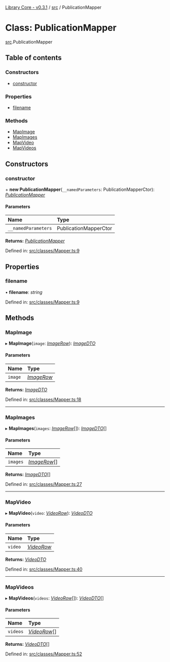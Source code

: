 [Library Core - v0.3.1](../README.md) / [src](../modules/src.md) / PublicationMapper

# Class: PublicationMapper

[src](../modules/src.md).PublicationMapper

## Table of contents

### Constructors

- [constructor](src.publicationmapper.md#constructor)

### Properties

- [filename](src.publicationmapper.md#filename)

### Methods

- [MapImage](src.publicationmapper.md#mapimage)
- [MapImages](src.publicationmapper.md#mapimages)
- [MapVideo](src.publicationmapper.md#mapvideo)
- [MapVideos](src.publicationmapper.md#mapvideos)

## Constructors

### constructor

\+ **new PublicationMapper**(`__namedParameters`: PublicationMapperCtor): [*PublicationMapper*](src.publicationmapper.md)

#### Parameters

| Name | Type |
| :------ | :------ |
| `__namedParameters` | PublicationMapperCtor |

**Returns:** [*PublicationMapper*](src.publicationmapper.md)

Defined in: [src/classes/Mapper.ts:9](https://github.com/BenShelton/library-api/blob/master/packages/core/src/classes/Mapper.ts#L9)

## Properties

### filename

• **filename**: *string*

Defined in: [src/classes/Mapper.ts:9](https://github.com/BenShelton/library-api/blob/master/packages/core/src/classes/Mapper.ts#L9)

## Methods

### MapImage

▸ **MapImage**(`image`: [*ImageRow*](../interfaces/types_database.imagerow.md)): [*ImageDTO*](../interfaces/types_dto.imagedto.md)

#### Parameters

| Name | Type |
| :------ | :------ |
| `image` | [*ImageRow*](../interfaces/types_database.imagerow.md) |

**Returns:** [*ImageDTO*](../interfaces/types_dto.imagedto.md)

Defined in: [src/classes/Mapper.ts:18](https://github.com/BenShelton/library-api/blob/master/packages/core/src/classes/Mapper.ts#L18)

___

### MapImages

▸ **MapImages**(`images`: [*ImageRow*](../interfaces/types_database.imagerow.md)[]): [*ImageDTO*](../interfaces/types_dto.imagedto.md)[]

#### Parameters

| Name | Type |
| :------ | :------ |
| `images` | [*ImageRow*](../interfaces/types_database.imagerow.md)[] |

**Returns:** [*ImageDTO*](../interfaces/types_dto.imagedto.md)[]

Defined in: [src/classes/Mapper.ts:27](https://github.com/BenShelton/library-api/blob/master/packages/core/src/classes/Mapper.ts#L27)

___

### MapVideo

▸ **MapVideo**(`video`: [*VideoRow*](../modules/types_database.md#videorow)): [*VideoDTO*](../interfaces/types_dto.videodto.md)

#### Parameters

| Name | Type |
| :------ | :------ |
| `video` | [*VideoRow*](../modules/types_database.md#videorow) |

**Returns:** [*VideoDTO*](../interfaces/types_dto.videodto.md)

Defined in: [src/classes/Mapper.ts:40](https://github.com/BenShelton/library-api/blob/master/packages/core/src/classes/Mapper.ts#L40)

___

### MapVideos

▸ **MapVideos**(`videos`: [*VideoRow*](../modules/types_database.md#videorow)[]): [*VideoDTO*](../interfaces/types_dto.videodto.md)[]

#### Parameters

| Name | Type |
| :------ | :------ |
| `videos` | [*VideoRow*](../modules/types_database.md#videorow)[] |

**Returns:** [*VideoDTO*](../interfaces/types_dto.videodto.md)[]

Defined in: [src/classes/Mapper.ts:52](https://github.com/BenShelton/library-api/blob/master/packages/core/src/classes/Mapper.ts#L52)
